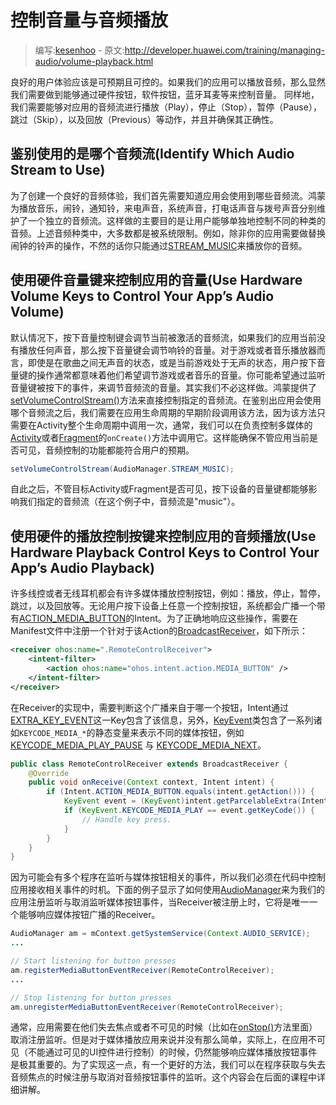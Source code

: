 # 控制音量与音频播放

> 编写:[kesenhoo](https://github.com/kesenhoo) - 原文:<http://developer.huawei.com/training/managing-audio/volume-playback.html>

良好的用户体验应该是可预期且可控的。如果我们的应用可以播放音频，那么显然我们需要做到能够通过硬件按钮，软件按钮，蓝牙耳麦等来控制音量。
同样地，我们需要能够对应用的音频流进行播放（Play），停止（Stop），暂停（Pause），跳过（Skip），以及回放（Previous）等动作，并且并确保其正确性。

<!-- more -->

## 鉴别使用的是哪个音频流(Identify Which Audio Stream to Use)

为了创建一个良好的音频体验，我们首先需要知道应用会使用到哪些音频流。鸿蒙为播放音乐，闹铃，通知铃，来电声音，系统声音，打电话声音与拨号声音分别维护了一个独立的音频流。这样做的主要目的是让用户能够单独地控制不同的种类的音频。上述音频种类中，大多数都是被系统限制。例如，除非你的应用需要做替换闹钟的铃声的操作，不然的话你只能通过[STREAM_MUSIC](http://developer.huawei.com/reference/ohos/media/AudioManager.html#STREAM_MUSIC)来播放你的音频。

## 使用硬件音量键来控制应用的音量(Use Hardware Volume Keys to Control Your App’s Audio Volume)

默认情况下，按下音量控制键会调节当前被激活的音频流，如果我们的应用当前没有播放任何声音，那么按下音量键会调节响铃的音量。对于游戏或者音乐播放器而言，即使是在歌曲之间无声音的状态，或是当前游戏处于无声的状态，用户按下音量键的操作通常都意味着他们希望调节游戏或者音乐的音量。你可能希望通过监听音量键被按下的事件，来调节音频流的音量。其实我们不必这样做。鸿蒙提供了<a href="http://developer.huawei.com/reference/ohos/app/Activity.html#setVolumeControlStream(int)">setVolumeControlStream()</a>方法来直接控制指定的音频流。在鉴别出应用会使用哪个音频流之后，我们需要在应用生命周期的早期阶段调用该方法，因为该方法只需要在Activity整个生命周期中调用一次，通常，我们可以在负责控制多媒体的[Activity](http://developer.huawei.com/reference/ohos/app/Activity.html)或者[Fragment](http://developer.huawei.com/reference/ohos/app/Fragment.html)的`onCreate()`方法中调用它。这样能确保不管应用当前是否可见，音频控制的功能都能符合用户的预期。

```java
setVolumeControlStream(AudioManager.STREAM_MUSIC);
```

自此之后，不管目标Activity或Fragment是否可见，按下设备的音量键都能够影响我们指定的音频流（在这个例子中，音频流是"music"）。

## 使用硬件的播放控制按键来控制应用的音频播放(Use  Hardware Playback Control Keys to Control Your App’s Audio Playback)

许多线控或者无线耳机都会有许多媒体播放控制按钮，例如：播放，停止，暂停，跳过，以及回放等。无论用户按下设备上任意一个控制按钮，系统都会广播一个带有[ACTION_MEDIA_BUTTON](http://developer.huawei.com/reference/ohos/content/Intent.html#ACTION_MEDIA_BUTTON)的Intent。为了正确地响应这些操作，需要在Manifest文件中注册一个针对于该Action的[BroadcastReceiver](http://developer.huawei.com/reference/ohos/content/BroadcastReceiver.html)，如下所示：

```xml
<receiver ohos:name=".RemoteControlReceiver">
    <intent-filter>
        <action ohos:name="ohos.intent.action.MEDIA_BUTTON" />
    </intent-filter>
</receiver>
```

在Receiver的实现中，需要判断这个广播来自于哪一个按钮，Intent通过[EXTRA_KEY_EVENT](http://developer.huawei.com/reference/ohos/content/Intent.html#EXTRA_KEY_EVENT)这一Key包含了该信息，另外，[KeyEvent](http://developer.huawei.com/reference/ohos/view/KeyEvent.html)类包含了一系列诸如`KEYCODE_MEDIA_*`的静态变量来表示不同的媒体按钮，例如[KEYCODE_MEDIA_PLAY_PAUSE](http://developer.huawei.com/reference/ohos/view/KeyEvent.html#KEYCODE_MEDIA_PLAY_PAUSE) 与 [KEYCODE_MEDIA_NEXT](http://developer.huawei.com/reference/ohos/view/KeyEvent.html#KEYCODE_MEDIA_NEXT)。

```java
public class RemoteControlReceiver extends BroadcastReceiver {
    @Override
    public void onReceive(Context context, Intent intent) {
        if (Intent.ACTION_MEDIA_BUTTON.equals(intent.getAction())) {
            KeyEvent event = (KeyEvent)intent.getParcelableExtra(Intent.EXTRA_KEY_EVENT);
            if (KeyEvent.KEYCODE_MEDIA_PLAY == event.getKeyCode()) {
                // Handle key press.
            }
        }
    }
}
```

因为可能会有多个程序在监听与媒体按钮相关的事件，所以我们必须在代码中控制应用接收相关事件的时机。下面的例子显示了如何使用[AudioManager](http://developer.huawei.com/reference/ohos/media/AudioManager.html)来为我们的应用注册监听与取消监听媒体按钮事件，当Receiver被注册上时，它将是唯一一个能够响应媒体按钮广播的Receiver。

```java
AudioManager am = mContext.getSystemService(Context.AUDIO_SERVICE);
...

// Start listening for button presses
am.registerMediaButtonEventReceiver(RemoteControlReceiver);
...

// Stop listening for button presses
am.unregisterMediaButtonEventReceiver(RemoteControlReceiver);
```

通常，应用需要在他们失去焦点或者不可见的时候（比如在<a href="http://developer.huawei.com/reference/ohos/app/Activity.html#onStop()">onStop()</a>方法里面）取消注册监听。但是对于媒体播放应用来说并没有那么简单，实际上，在应用不可见（不能通过可见的UI控件进行控制）的时候，仍然能够响应媒体播放按钮事件是极其重要的。为了实现这一点，有一个更好的方法，我们可以在程序获取与失去音频焦点的时候注册与取消对音频按钮事件的监听。这个内容会在后面的课程中详细讲解。
